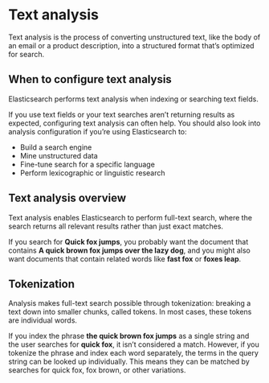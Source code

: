 # Text analysis

Text analysis is the process of converting unstructured text, like the body of an email or a product description, into a structured format that’s optimized for search.

## When to configure text analysis

Elasticsearch performs text analysis when indexing or searching text fields.

If you use text fields or your text searches aren’t returning results as expected, configuring text analysis can often help. You should also look into analysis configuration if you’re using Elasticsearch to:

- Build a search engine
- Mine unstructured data
- Fine-tune search for a specific language
- Perform lexicographic or linguistic research


## Text analysis overview

Text analysis enables Elasticsearch to perform full-text search, where the search returns all relevant results rather than just exact matches.

If you search for **Quick fox jumps**, you probably want the document that contains **A quick brown fox jumps over the lazy dog**, and you might also want documents that contain related words like **fast fox** or **foxes leap**.


## Tokenization 

Analysis makes full-text search possible through tokenization: breaking a text down into smaller chunks, called tokens. In most cases, these tokens are individual words.

If you index the phrase **the quick brown fox jumps** as a single string and the user searches for **quick fox**, it isn’t considered a match. However, if you tokenize the phrase and index each word separately, the terms in the query string can be looked up individually. This means they can be matched by searches for quick fox, fox brown, or other variations.

## 
